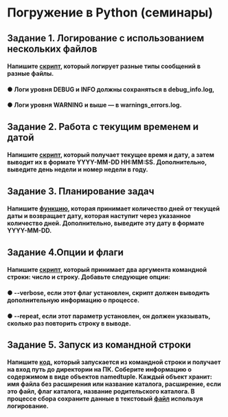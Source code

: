 # Погружение в Python (семинары)

## Задание 1. Логирование с использованием нескольких файлов
#### Напишите [скрипт](https://github.com/KirillCh22/Python_Les15/tree/main/Task1), который логирует разные типы сообщений в разные файлы. 
#### ● Логи уровня DEBUG и INFO должны сохраняться в debug_info.log,  
#### ● Логи уровня WARNING и выше — в warnings_errors.log.


## Задание 2. Работа с текущим временем и датой
#### Напишите [скрипт](https://github.com/KirillCh22/Python_Les15/blob/main/Task2.py), который получает текущее время и дату, а затем выводит их в формате YYYY-MM-DD HH:MM:SS. Дополнительно, выведите день недели и номер недели в году.


## Задание 3. Планирование задач
#### Напишите [функцию](https://github.com/KirillCh22/Python_Les15/blob/main/Task3.py), которая принимает количество дней от текущей даты и возвращает дату, которая наступит через указанное количество дней. Дополнительно, выведите эту дату в формате YYYY-MM-DD.



## Задание 4.Опции и флаги
#### Напишите [скрипт](https://github.com/KirillCh22/Python_Les15/blob/main/Task4.py), который принимает два аргумента командной строки: число и строку. Добавьте следующие опции:
#### ● --verbose, если этот флаг установлен, скрипт должен выводить дополнительную информацию о процессе.
#### ● --repeat, если этот параметр установлен, он должен указывать, сколько раз повторить строку в выводе.



## Задание 5. Запуск из командной строки
#### Напишите [код](https://github.com/KirillCh22/Python_Les15/blob/main/Task5.py), который запускается из командной строки и получает на вход путь до директории на ПК. Соберите информацию о содержимом в виде объектов namedtuple. Каждый объект хранит: имя файла без расширения или название каталога, расширение, если это файл, флаг каталога, название родительского каталога. В процессе сбора сохраните данные в текстовый [файл](https://github.com/KirillCh22/Python_Les15/blob/main/total_directory.log) используя логирование.